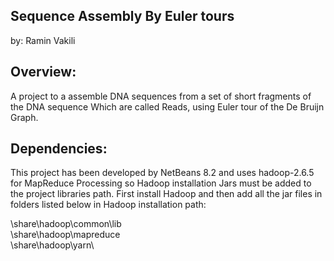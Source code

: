 ## Sequence Assembly By Euler tours



by: Ramin Vakili

## Overview:

A project to a assemble DNA sequences from a set of short fragments of the DNA sequence Which are called Reads, using Euler tour of the De Bruijn Graph.

## Dependencies:

This project has been developed by NetBeans 8.2 and uses hadoop-2.6.5 for MapReduce Processing so Hadoop installation Jars must be added to the project libraries path. 
First install Hadoop and then add all the jar files in folders listed below in Hadoop installation path:

\share\hadoop\common\lib\
\share\hadoop\mapreduce\
\share\hadoop\yarn\ 


